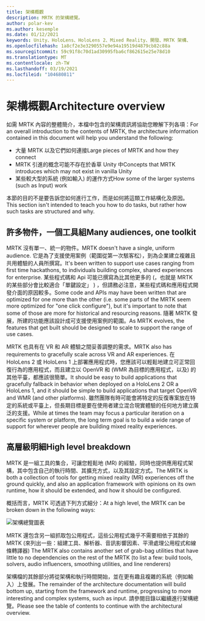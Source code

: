```yaml
---
title: 架構概觀
description: MRTK 的架構總覽。
author: polar-kev
ms.author: kesemple
ms.date: 01/12/2021
keywords: Unity、HoloLens、HoloLens 2、Mixed Reality、開發、MRTK 架構、
ms.openlocfilehash: 1a8cf2e3e3290557e9e94a19519d4879cb82c88a
ms.sourcegitcommit: 59c91f8c70d1ad30995fba6cf862615e25e78d10
ms.translationtype: MT
ms.contentlocale: zh-TW
ms.lasthandoff: 03/19/2021
ms.locfileid: "104680811"
---
```

# <a name="architecture-overview"></a><span data-ttu-id="e4c6d-104">架構概觀</span><span class="sxs-lookup"><span data-stu-id="e4c6d-104">Architecture overview</span></span>

<span data-ttu-id="e4c6d-105">如需 MRTK 內容的整體簡介，本檔中包含的架構資訊將協助您瞭解下列各項：</span><span class="sxs-lookup"><span data-stu-id="e4c6d-105">For an overall introduction to the contents of MRTK, the architecture information contained in this document will help you understand the following:</span></span>

- <span data-ttu-id="e4c6d-106">大量 MRTK 以及它們如何連接</span><span class="sxs-lookup"><span data-stu-id="e4c6d-106">Large pieces of MRTK and how they connect</span></span>
- <span data-ttu-id="e4c6d-107">MRTK 引進的概念可能不存在於香草 Unity 中</span><span class="sxs-lookup"><span data-stu-id="e4c6d-107">Concepts that MRTK introduces which may not exist in vanilla Unity</span></span>
- <span data-ttu-id="e4c6d-108">某些較大型的系統 (例如輸入) 的運作方式</span><span class="sxs-lookup"><span data-stu-id="e4c6d-108">How some of the larger systems (such as Input) work</span></span>

<span data-ttu-id="e4c6d-109">本節的目的不是要告訴您如何進行工作，而是如何將這類工作結構化及原因。</span><span class="sxs-lookup"><span data-stu-id="e4c6d-109">This section isn't intended to teach you how to do tasks, but rather how such tasks are structured and why.</span></span>

## <a name="many-audiences-one-toolkit"></a><span data-ttu-id="e4c6d-110">許多物件，一個工具組</span><span class="sxs-lookup"><span data-stu-id="e4c6d-110">Many audiences, one toolkit</span></span>

<span data-ttu-id="e4c6d-111">MRTK 沒有單一、統一的物件。</span><span class="sxs-lookup"><span data-stu-id="e4c6d-111">MRTK doesn't have a single, uniform audience.</span></span> <span data-ttu-id="e4c6d-112">它是為了支援使用案例（範圍從第一次駭客松），到為企業建立複雜且共用體驗的人員所撰寫。</span><span class="sxs-lookup"><span data-stu-id="e4c6d-112">It's been written to support use cases ranging from first time hackathons, to individuals building complex, shared experiences for enterprise.</span></span> <span data-ttu-id="e4c6d-113">某些程式碼和 Api 可能已撰寫為比其他更多的 (，也就是 MRTK 的某些部分會比較適合「單鍵設定」 ) ，但請務必注意，某些程式碼和應用程式開發介面的原因較多。</span><span class="sxs-lookup"><span data-stu-id="e4c6d-113">Some code and APIs may have been written that are optimized for one more than the other (i.e. some parts of the MRTK seem more optimized for "one click configure"), but it's important to note that some of those are more for historical and resourcing reasons.</span></span> <span data-ttu-id="e4c6d-114">隨著 MRTK 發展，所建的功能應該設計成可支援使用案例的範圍。</span><span class="sxs-lookup"><span data-stu-id="e4c6d-114">As MRTK evolves, the features that get built should be designed to scale to support the range of use cases.</span></span>

<span data-ttu-id="e4c6d-115">MRTK 也具有在 VR 和 AR 體驗之間妥善調整的需求。</span><span class="sxs-lookup"><span data-stu-id="e4c6d-115">MRTK also has requirements to gracefully scale across VR and AR experiences.</span></span> <span data-ttu-id="e4c6d-116">在 HoloLens 2 或 HoloLens 1 上部署應用程式時，您應該可以輕鬆地建立可正常回復行為的應用程式，而且建立以 OpenVR 和 (WMR 為目標的應用程式，以及) 的其他平臺，都應該很簡單。</span><span class="sxs-lookup"><span data-stu-id="e4c6d-116">It should be easy to build applications that gracefully fallback in behavior when deployed on a HoloLens 2 OR a HoloLens 1, and it should be simple to build applications that target OpenVR and WMR (and other platforms).</span></span> <span data-ttu-id="e4c6d-117">雖然團隊有時可能會將特定的反復專案放在特定的系統或平臺上，但長期目標是要在使用者建立混合現實體驗的任何地方建立廣泛的支援。</span><span class="sxs-lookup"><span data-stu-id="e4c6d-117">While at times the team may focus a particular iteration on a specific system or platform, the long term goal is to build a wide range of support for wherever people are building mixed reality experiences.</span></span>

## <a name="high-level-breakdown"></a><span data-ttu-id="e4c6d-118">高層級明細</span><span class="sxs-lookup"><span data-stu-id="e4c6d-118">High level breakdown</span></span>

<span data-ttu-id="e4c6d-119">MRTK 是一組工具的集合，可讓您輕鬆地 (MR) 的經驗，同時也提供應用程式架構，其中包含自己的執行時間、其擴充方式，以及其設定方式。</span><span class="sxs-lookup"><span data-stu-id="e4c6d-119">The MRTK is both a collection of tools for getting mixed reality (MR) experiences off the ground quickly, and also an application framework with opinions on its own runtime, how it should be extended, and how it should be configured.</span></span>

<span data-ttu-id="e4c6d-120">概括而言，MRTK 可透過下列方式細分：</span><span class="sxs-lookup"><span data-stu-id="e4c6d-120">At a high level, the MRTK can be broken down in the following ways:</span></span>

![架構總覽圖表](../features/images/architecture/MRTK_Architecture.png)

<span data-ttu-id="e4c6d-122">MRTK 還包含另一組抓取包公用程式，這些公用程式幾乎不需要相依于其餘的 MRTK (來列出一些：組建工具、解析器、音訊影響因素、平滑處理公用程式和線條轉譯器) </span><span class="sxs-lookup"><span data-stu-id="e4c6d-122">The MRTK also contains another set of grab-bag utilities that have little to no dependencies on the rest of the MRTK (to list a few: build tools, solvers, audio influencers, smoothing utilities, and line renderers)</span></span>

<span data-ttu-id="e4c6d-123">架構檔的其餘部分將從架構和執行時間開始，並在更有趣且複雜的系統（例如輸入）上發展。</span><span class="sxs-lookup"><span data-stu-id="e4c6d-123">The remainder of the architecture documentation will build bottom up, starting from the framework and runtime, progressing to more interesting and complex systems, such as input.</span></span> <span data-ttu-id="e4c6d-124">請參閱目錄以繼續進行架構總覽。</span><span class="sxs-lookup"><span data-stu-id="e4c6d-124">Please see the table of contents to continue with the architectural overview.</span></span>
